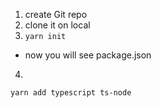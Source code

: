 1. create Git repo
2.  clone it on local
3.  `yarn init`
- now you will see package.json
4. 
```
yarn add typescript ts-node 
```
<!--stackedit_data:
eyJoaXN0b3J5IjpbMTgwMTg4NDg5MSw3ODg4MTI2MjNdfQ==
-->